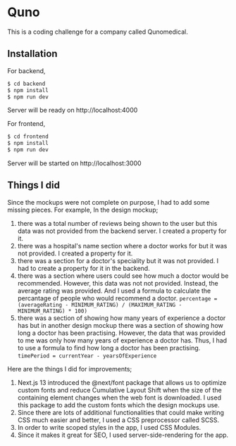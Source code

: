 # Quno

This is a coding challenge for a company called Qunomedical.

## Installation

For backend,

```bash
$ cd backend
$ npm install
$ npm run dev
```

Server will be ready on http://localhost:4000

For frontend,

```bash
$ cd frontend
$ npm install
$ npm run dev
```

Server will be started on http://localhost:3000

## Things I did

Since the mockups were not complete on purpose, I had to add some missing pieces. For example, In the design mockup;

1. there was a total number of reviews being shown to the user but this data was not provided from the backend server. I created a property for it.
2. there was a hospital's name section where a doctor works for but it was not provided. I created a property for it.
3. there was a section for a doctor's speciality but it was not provided. I had to create a property for it in the backend.
4. there was a section where users could see how much a doctor would be recommended. However, this data was not not provided. Instead, the average rating was provided. And I used a formula to calculate the percantage of people who would recommend a doctor.
   `percentage = (averageRating - MINIMUM_RATING) / (MAXIMUM_RATING - MINIMUM_RATING) * 100)`
5. there was a section of showing how many years of experience a doctor has but in another design mockup there was a section of showing how long a doctor has been practising. However, the data that was provided to me was only how many years of experience a doctor has. Thus, I had to use a formula to find how long a doctor has been practising.
   `timePeriod = currentYear - yearsOfExperience`

Here are the things I did for improvements;

1. Next.js 13 introduced the @next/font package that allows us to optimize custom fonts and reduce Cumulative Layout Shift when the size of the containing element changes when the web font is downloaded. I used this package to add the custom fonts which the design mockups use.
2. Since there are lots of additional functionalities that could make writing CSS much easier and better, I used a CSS preprocessor called SCSS.
3. In order to write scoped styles in the app, I used CSS Modules.
4. Since it makes it great for SEO, I used server-side-rendering for the app.
